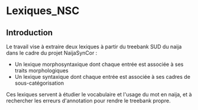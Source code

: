 # Lexiques_NSC

## Introduction

Le travail vise à extraire deux lexiques à partir du treebank SUD du naija dans le cadre du projet NaijaSynCor : <br>
- Un lexique morphosyntaxique dont chaque entrée est associée à ses traits morphologiques <br> 
- Un lexique syntaxique dont chaque entrée est associée à ses cadres de sous-catégorisation <br>

Ces lexiques servent à étudier le vocabulaire et l'usage du mot en naija, et à rechercher les erreurs d'annotation pour rendre le treebank propre. <br>
